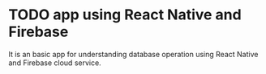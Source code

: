 # TODO app using React Native and Firebase

It is an basic app for understanding database operation using React Native and Firebase cloud service.
